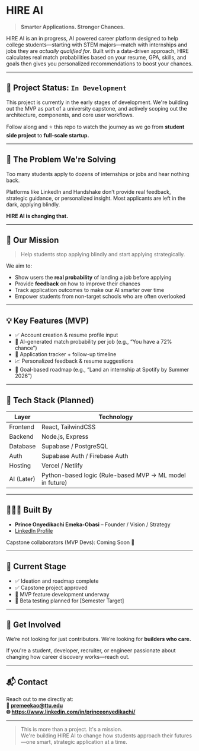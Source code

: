# HIRE AI

> **Smarter Applications. Stronger Chances.**

HIRE AI is an in progress, AI powered career platform designed to help college students—starting with STEM majors—match with internships and jobs they are *actually qualified for*. Built with a data-driven approach, HIRE calculates real match probabilities based on your resume, GPA, skills, and goals then gives you personalized recommendations to boost your chances.

---

## 🚧 Project Status: `In Development`

This project is currently in the early stages of development. We're building out the MVP as part of a university capstone, and actively scoping out the architecture, components, and core user workflows.

Follow along and ⭐️ this repo to watch the journey as we go from **student side project** to **full-scale startup.**

---

## 🧠 The Problem We're Solving

Too many students apply to dozens of internships or jobs and hear nothing back.

Platforms like LinkedIn and Handshake don’t provide real feedback, strategic guidance, or personalized insight. Most applicants are left in the dark, applying blindly.

**HIRE AI is changing that.**

---

## 🎯 Our Mission

> Help students stop applying blindly and start applying strategically.

We aim to:
- Show users the **real probability** of landing a job before applying
- Provide **feedback** on how to improve their chances
- Track application outcomes to make our AI smarter over time
- Empower students from non-target schools who are often overlooked

---

## 💡 Key Features (MVP)

- ✅ Account creation & resume profile input
- 🔢 AI-generated match probability per job (e.g., “You have a 72% chance”)
- 📌 Application tracker + follow-up timeline
- 📈 Personalized feedback & resume suggestions
- 🎯 Goal-based roadmap (e.g., “Land an internship at Spotify by Summer 2026”)

---

## 🧱 Tech Stack (Planned)

| Layer       | Technology            |
|-------------|------------------------|
| Frontend    | React, TailwindCSS     |
| Backend     | Node.js, Express       |
| Database    | Supabase / PostgreSQL  |
| Auth        | Supabase Auth / Firebase Auth |
| Hosting     | Vercel / Netlify       |
| AI (Later)  | Python-based logic (Rule-based MVP → ML model in future) |

---

## 👨🏽‍💻 Built By

- **Prince Onyedikachi Emeka-Obasi** – Founder / Vision / Strategy  
- [LinkedIn Profile](https://www.linkedin.com/in/princeonyedikachi/)

Capstone collaborators (MVP Devs): Coming Soon 🚀

---

## 📍 Current Stage

- ✅ Ideation and roadmap complete  
- ✅ Capstone project approved  
- 🔨 MVP feature development underway  
- 📣 Beta testing planned for [Semester Target]  

---

## 🤝 Get Involved

We’re not looking for just contributors. We’re looking for **builders who care.**

If you're a student, developer, recruiter, or engineer passionate about changing how career discovery works—reach out.

---

## 📬 Contact

Reach out to me directly at:  
**📧 premeekao@ttu.edu**  
**🌐 https://www.linkedin.com/in/princeonyedikachi/**

---

> This is more than a project. It's a mission.  
We're building HIRE AI to change how students approach their futures—one smart, strategic application at a time.

